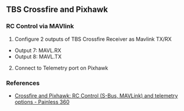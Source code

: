 
## TBS Crossfire and Pixhawk

### RC Control via MAVlink

1. Configure 2 outputs of TBS Crossfire Receiver as Mavlink TX/RX

- Output 7: MAVL.RX
- Output 8: MAVL.TX

2. Connect to Telemetry port on Pixhawk

### References

- [Crossfire and Pixhawk: RC Control (S-Bus, MAVLink) and telemetry options - Painless 360](https://www.youtube.com/watch?v=b55rdaDCKaM)

